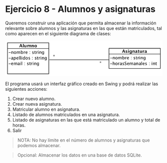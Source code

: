 # Ejercicio 8 - Alumnos y asignaturas

Queremos construir una aplicación que permita almacenar la información relevante sobre alumnos y las asignaturas en las que están matriculados, tal como aparecen en el siguiente diagrama de clases:

![](alumno_asignatura.png)

El programa usará un interfaz gráfico creado en Swing y podrá realizar las siguientes acciones:

1. Crear nuevo alumno.
2. Crear nueva asignatura.
3. Matricular alumno en asignatura.
4. Listado de alumnos matriculados en una asignatura.
5. Listado de asignaturas en las que está matriculado un alumno y total de horas.
6. Salir

> NOTA: No hay límite en el número de alumnos y asignaturas que podemos almacenar.

> Opcional: Almacenar los datos en una base de datos SQLite.
